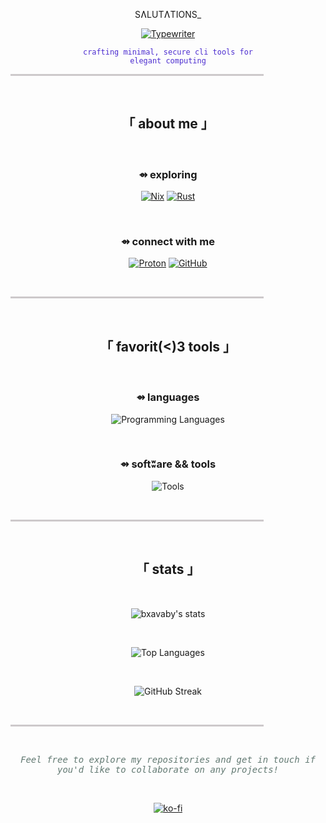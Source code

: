 <div align="center">

SɅLUTɅTIONS_

[![Typewriter](https://readme-typing-svg.herokuapp.com?font=Space+Mono&size=32&duration=3500&color=4D2ED0&background=00000000&center=true&vCenter=true&width=1000&lines=LINUX+CLI+DEVELOPMENT+WITH+CONSTRAINTS+AROUND+OPSEC;CYBERSECURITY+TOOLING;ABSTRUSE+OPERATIONS;AND+LLM+INTEGRATION;FOR+VOGUISH+CLI+WORKFLOWS)](https://git.io/typing-svg)

<code style="color:#4D2ED0">crafting minimal, secure cli tools for elegant computing</code>

</div>

<hr style="border:1px solid #61535B; background-color:#61535B; height:1px; width:80%; opacity:0.3">

<br>

<div align="center">

## 「 about me 」

<br>

</div>

<div align="center">
  
### ⇴ exploring

[![Nix](https://img.shields.io/badge/NIX-1B1B1D?style=for-the-badge&logo=nixos&logoColor=5E6C8C)](https://nixos.org/)
[![Rust](https://img.shields.io/badge/RUST-1B1B1D?style=for-the-badge&logo=rust&logoColor=61535B)](https://www.rust-lang.org/)

<br>

### ⇴ connect with me

<p align="center">
<a href="mailto:bxavaby@protonmail.ch" target="_blank"><img src="https://img.shields.io/badge/Proton-1B1B1D?style=for-the-badge&logo=protonmail&logoColor=4D2ED0" alt="Proton" /></a>
<a href="https://github.com/bxavaby" target="_blank"><img src="https://img.shields.io/badge/GitHub-1B1B1D?style=for-the-badge&logo=github&logoColor=D4C7CA" alt="GitHub" /></a>
</p>

</div>

<br>

<hr style="border:1px solid #61535B; background-color:#61535B; height:1px; width:80%; opacity:0.3">

<br>

<div align="center">

## 「 favorit(<)3 tools 」

<br>

</div>

<div align="center">

### ⇴ languages

<p align="center">
  <img src="https://skillicons.dev/icons?i=bash,go,lua,python" alt="Programming Languages" />
</p>

<br>

### ⇴ softʬare && tools

<p align="center">
  <img src="https://skillicons.dev/icons?i=docker,git,arch,linux" alt="Tools" />
</p>

</div>

<br>

<hr style="border:1px solid #61535B; background-color:#61535B; height:1px; width:80%; opacity:0.3">

<br>

<div align="center">

## 「 stats 」

<br>

<p align="center">
<img src="https://github-readme-stats.vercel.app/api?username=bxavaby&show_icons=true&title_color=4D2ED0&icon_color=4D2ED0&bg_color=1B1B1D&border_color=1B1B1D&text_color=947CDB&hide_border=true" alt="bxavaby's stats" />
</p>

<br>

<p align="center">
<img src="https://github-readme-stats.vercel.app/api/top-langs/?username=bxavaby&layout=compact&bg_color=1B1B1D&border_color=1B1B1D&title_color=4D2ED0&text_color=947CDB&hide_border=true" alt="Top Languages" />
</p>

<br>

<p align="center">
<img src="https://github-readme-streak-stats.herokuapp.com/?user=bxavaby&background=1B1B1D&border=1B1B1D&ring=947CDB&fire=4D2ED0&currStreakLabel=4D2ED0&sideLabels=4D2ED0&currStreakNum=4D2ED0&sideNums=4D2ED0&dates=947CDB&hide_border=true" alt="GitHub Streak" />
</p>

</div>

<br>

<hr style="border:1px solid #61535B; background-color:#61535B; height:1px; width:80%; opacity:0.3">

<br>

<div align="center">

<span style="color:#627972; font-family:monospace">_Feel free to explore my repositories and get in touch if you'd like to collaborate on any projects!_</span>

<br>

[![ko-fi](https://ko-fi.com/img/githubbutton_sm.svg)](https://ko-fi.com/P5P116XU3H)

</div>
